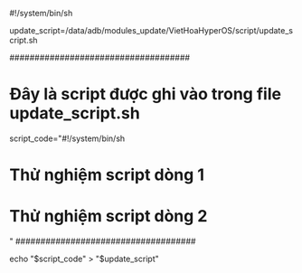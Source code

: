 #!/system/bin/sh

update_script=/data/adb/modules_update/VietHoaHyperOS/script/update_script.sh

####################################
# Đây là script được ghi vào trong file update_script.sh
script_code="#!/system/bin/sh

# Thử nghiệm script dòng 1
# Thử nghiệm script dòng 2
"
####################################

echo "$script_code" > "$update_script"
